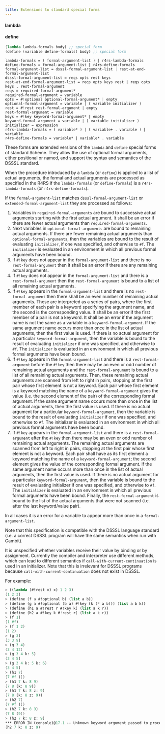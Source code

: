 ```yaml
---
title: Extensions to standard special forms
---
```


#### lambda
#### define

```scheme
(lambda lambda-formals body) ;; special form
(define (variable define-formals) body) ;; special form
```

```
lambda-formals = ( formal-argument-list ) | r4rs-lambda-formals
define-formals = formal-argument-list | r4rs-define-formals
formal-argument-list = dsssl-formal-argument-list | rest-at-end-formal-argument-list
dsssl-formal-argument-list = reqs opts rest keys
rest-at-end-formal-argument-list = reqs opts keys rest | reqs opts keys . rest-formal-argument
reqs = required-formal-argument*
required-formal-argument = variable
opts = #!optional optional-formal-argument* | empty
optional-formal-argument = variable | ( variable initializer )
rest = #!rest rest-formal-argument | empty
rest-formal-argument = variable
keys = #!key keyword-formal-argument* | empty
keyword-formal-argument = variable | ( variable initializer )
initializer = expression
r4rs-lambda-formals = ( variable* ) | ( variable+ . variable ) | variable
r4rs-define-formals = variable* | variable* . variable
```

These forms are extended versions of the `lambda` and `define` special forms of
standard Scheme. They allow the use of optional formal arguments, either
positional or named, and support the syntax and semantics of the DSSSL standard.

When the procedure introduced by a `lambda` (or `define`) is applied to a list of
actual arguments, the formal and actual arguments are processed as specified in
the R4RS if the `lambda-formals` (or `define-formals`) is a `r4rs-lambda-formals` (or
`r4rs-define-formals`).

If the `formal-argument-list` matches `dsssl-formal-argument-list` or
`extended-formal-argument-list` they are processed as follows:

1. Variables in `required-formal-arguments` are bound to successive actual
   arguments starting with the first actual argument. It shall be an error if
   there are fewer actual arguments than `required-formal-arguments`.
2. Next variables in `optional-formal-arguments` are bound to remaining actual
   arguments. If there are fewer remaining actual arguments than
   `optional-formal-arguments`, then the variables are bound to the result of
   evaluating `initializer`, if one was specified, and otherwise to `#f`. The
   `initializer` is evaluated in an environment in which all previous formal
   arguments have been bound.
3. If `#!key` does not appear in the `formal-argument-list` and there is no
   `rest-formal-argument` then it shall be an error if there are any remaining
   actual arguments.
4. If `#!key` does not appear in the `formal-argument-list` and there is a
   `rest-formal-argument` then the `rest-formal-argument` is bound to a list of
   all remaining actual arguments.
5. If `#!key` appears in the `formal-argument-list` and there is no
   `rest-formal-argument` then there shall be an even number of remaining actual
   arguments. These are interpreted as a series of pairs, where the first member
   of each pair is a keyword specifying the argument name, and the second is the
   corresponding value. It shall be an error if the first member of a pair is
   not a keyword. It shall be an error if the argument name is not the same as a
   variable in a `keyword-formal-argument`. If the same argument name occurs
   more than once in the list of actual arguments, then the first value is used.
   If there is no actual argument for a particular `keyword-formal-argument`,
   then the variable is bound to the result of evaluating `initializer` if one
   was specified, and otherwise to `#f`. The `initializer` is evaluated in an
   environment in which all previous formal arguments have been bound.
6. If `#!key` appears in the `formal-argument-list` and there is a
   `rest-formal-argument` before the `#!key` then there may be an even or odd
   number of remaining actual arguments and the `rest-formal-argument` is bound
   to a list of all remaining actual arguments. Then, these remaining actual
   arguments are scanned from left to right in pairs, stopping at the first pair
   whose first element is not a keyword. Each pair whose first element is a
   keyword matching the name of a `keyword-formal-argument` gives the value
   (i.e. the second element of the pair) of the corresponding formal argument.
   If the same argument name occurs more than once in the list of actual
   arguments, then the first value is used. If there is no actual argument for a
   particular `keyword-formal-argument`, then the variable is bound to the
   result of evaluating `initializer` if one was specified, and otherwise to
   `#f`. The initializer is evaluated in an environment in which all previous
   formal arguments have been bound.
7. If `#!key` appears in the `formal-argument-list` and there is a
   `rest-formal-argument` after the `#!key` then there may be an even or odd
   number of remaining actual arguments. The remaining actual arguments are
   scanned from left to right in pairs, stopping at the first pair whose first
   element is not a keyword. Each pair shall have as its first element a keyword
   matching the name of a `keyword-formal-argument`; the second element gives
   the value of the corresponding formal argument. If the same argument name
   occurs more than once in the list of actual arguments, then the first value
   is used. If there is no actual argument for a particular
   `keyword-formal-argument`, then the variable is bound to the result of
   evaluating initializer if one was specified, and otherwise to `#f`. The
   `initializer` is evaluated in an environment in which all previous formal
   arguments have been bound. Finally, the `rest-formal-argument` is bound to
   the list of the actual arguments that were not scanned (i.e. after the last
   keyword/value pair).

In all cases it is an error for a variable to appear more than once in a
`formal-argument-list`.

Note that this specification is compatible with the DSSSL language standard
(i.e. a correct DSSSL program will have the same semantics when run with
Gambit).

It is unspecified whether variables receive their value by binding or by
assignment. Currently the compiler and interpreter use different methods, which
can lead to different semantics if `call-with-current-continuation` is used in an
initializer. Note that this is irrelevant for DSSSL programs because
`call-with-current-continuation` does not exist in DSSSL.

For example:

```scheme
> ((lambda (#!rest x) x) 1 2 3)
(1 2 3)
> (define (f a #!optional b) (list a b))
> (define (g a #!optional (b a) #!key (k (* a b))) (list a b k))
> (define (h1 a #!rest r #!key k) (list a k r))
> (define (h2 a #!key k #!rest r) (list a k r))
> (f 1)
(1 #f)
> (f 1 2)
(1 2)
> (g 3)
(3 3 9)
> (g 3 4)
(3 4 12)
> (g 3 4 k: 5)
(3 4 5)
> (g 3 4 k: 5 k: 6)
(3 4 5)
> (h1 7)
(7 #f ())
> (h1 7 k: 8 9)
(7 8 (k: 8 9))
> (h1 7 k: 8 z: 9)
(7 8 (k: 8 z: 9))
> (h2 7)
(7 #f ())
> (h2 7 k: 8 9)
(7 8 (9))
> (h2 7 k: 8 z: 9)
*** ERROR IN (console)@17.1 -- Unknown keyword argument passed to procedure
(h2 7 k: 8 z: 9)
```
